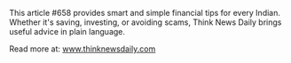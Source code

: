 This article #658 provides smart and simple financial tips for every Indian. Whether it's saving, investing, or avoiding scams, Think News Daily brings useful advice in plain language.

Read more at: www.thinknewsdaily.com